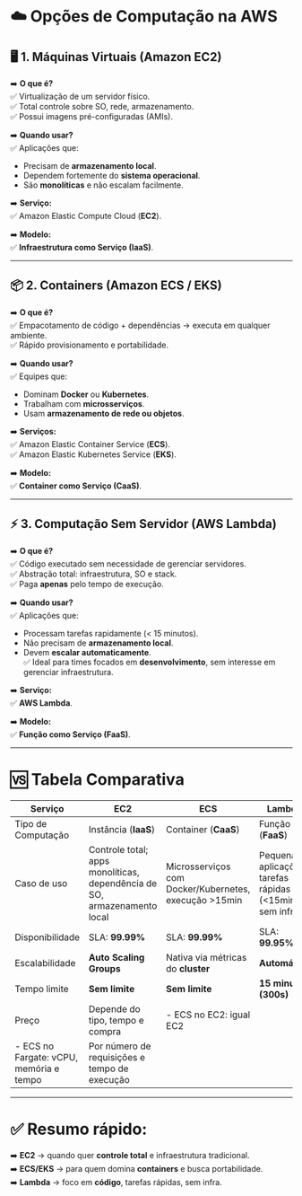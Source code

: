 # ☁️ Opções de Computação na AWS

## 🖥️ 1. Máquinas Virtuais (Amazon EC2)

➡️ **O que é?**  
✅ Virtualização de um servidor físico.  
✅ Total controle sobre SO, rede, armazenamento.  
✅ Possui imagens pré-configuradas (AMIs).  

➡️ **Quando usar?**  
✅ Aplicações que:  
- Precisam de **armazenamento local**.  
- Dependem fortemente do **sistema operacional**.  
- São **monolíticas** e não escalam facilmente.  

➡️ **Serviço:**  
✅ Amazon Elastic Compute Cloud (**EC2**).  

➡️ **Modelo:**  
✅ **Infraestrutura como Serviço (IaaS)**.

---

## 📦 2. Containers (Amazon ECS / EKS)

➡️ **O que é?**  
✅ Empacotamento de código + dependências → executa em qualquer ambiente.  
✅ Rápido provisionamento e portabilidade.  

➡️ **Quando usar?**  
✅ Equipes que:  
- Dominam **Docker** ou **Kubernetes**.  
- Trabalham com **microsserviços**.  
- Usam **armazenamento de rede ou objetos**.  

➡️ **Serviços:**  
✅ Amazon Elastic Container Service (**ECS**).  
✅ Amazon Elastic Kubernetes Service (**EKS**).  

➡️ **Modelo:**  
✅ **Container como Serviço (CaaS)**.

---

## ⚡ 3. Computação Sem Servidor (AWS Lambda)

➡️ **O que é?**  
✅ Código executado sem necessidade de gerenciar servidores.  
✅ Abstração total: infraestrutura, SO e stack.  
✅ Paga **apenas** pelo tempo de execução.  

➡️ **Quando usar?**  
✅ Aplicações que:  
- Processam tarefas rapidamente (< 15 minutos).  
- Não precisam de **armazenamento local**.  
- Devem **escalar automaticamente**.  
✅ Ideal para times focados em **desenvolvimento**, sem interesse em gerenciar infraestrutura.  

➡️ **Serviço:**  
✅ **AWS Lambda**.  

➡️ **Modelo:**  
✅ **Função como Serviço (FaaS)**.

---

# 🆚 Tabela Comparativa

| **Serviço** | **EC2** | **ECS** | **Lambda** |
|-------------|---------|---------|------------|
| Tipo de Computação | Instância (**IaaS**) | Container (**CaaS**) | Função (**FaaS**) |
| Caso de uso | Controle total; apps monolíticas, dependência de SO, armazenamento local | Microsserviços com Docker/Kubernetes, execução >15min | Pequenas aplicações, tarefas rápidas (<15min), sem infra |
| Disponibilidade | SLA: **99.99%** | SLA: **99.99%** | SLA: **99.95%** |
| Escalabilidade | **Auto Scaling Groups** | Nativa via métricas do **cluster** | **Automática** |
| Tempo limite | **Sem limite** | **Sem limite** | **15 minutos (300s)** |
| Preço | Depende do tipo, tempo e compra | - ECS no EC2: igual EC2  
- ECS no Fargate: vCPU, memória e tempo | Por número de requisições e tempo de execução |

---

# ✅ Resumo rápido:

➡️ **EC2** → quando quer **controle total** e infraestrutura tradicional.  
➡️ **ECS/EKS** → para quem domina **containers** e busca portabilidade.  
➡️ **Lambda** → foco em **código**, tarefas rápidas, sem infra.

